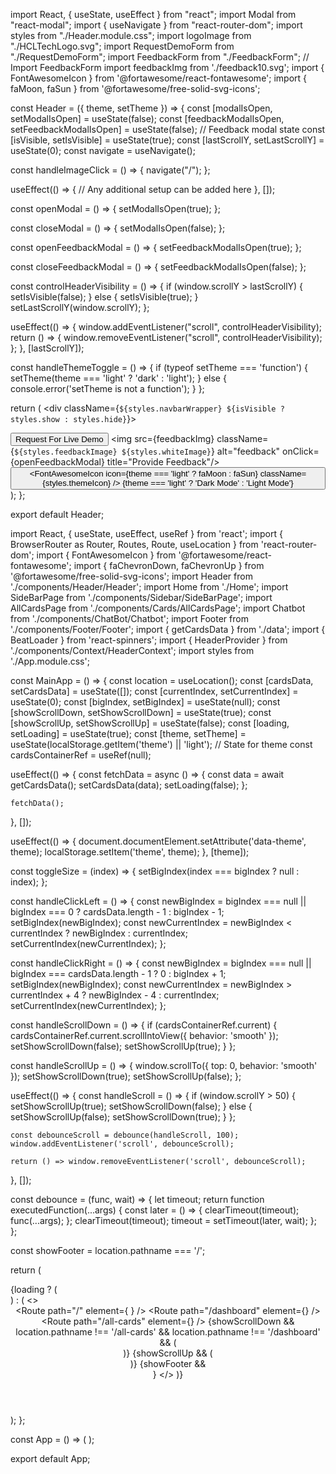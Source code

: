 import React, { useState, useEffect } from "react";
import Modal from "react-modal";
import { useNavigate } from "react-router-dom";
import styles from "./Header.module.css";
import logoImage from "./HCLTechLogo.svg";
import RequestDemoForm from "./RequestDemoForm";
import FeedbackForm from "./FeedbackForm"; // Import FeedbackForm
import feedbackImg from './feedback10.svg';
import { FontAwesomeIcon } from '@fortawesome/react-fontawesome';
import { faMoon, faSun } from '@fortawesome/free-solid-svg-icons';

const Header = ({ theme, setTheme }) => {
  const [modalIsOpen, setModalIsOpen] = useState(false);
  const [feedbackModalIsOpen, setFeedbackModalIsOpen] = useState(false); // Feedback modal state
  const [isVisible, setIsVisible] = useState(true);
  const [lastScrollY, setLastScrollY] = useState(0);
  const navigate = useNavigate();

  const handleImageClick = () => {
    navigate("/");
  };
  
  useEffect(() => {
    // Any additional setup can be added here
  }, []);

  const openModal = () => {
    setModalIsOpen(true);
  };

  const closeModal = () => {
    setModalIsOpen(false);
  };

  const openFeedbackModal = () => {
    setFeedbackModalIsOpen(true);
  };

  const closeFeedbackModal = () => {
    setFeedbackModalIsOpen(false);
  };

  const controlHeaderVisibility = () => {
    if (window.scrollY > lastScrollY) {
      setIsVisible(false);
    } else {
      setIsVisible(true);
    }
    setLastScrollY(window.scrollY);
  };

  useEffect(() => {
    window.addEventListener("scroll", controlHeaderVisibility);
    return () => {
      window.removeEventListener("scroll", controlHeaderVisibility);
    };
  }, [lastScrollY]);

  const handleThemeToggle = () => {
    if (typeof setTheme === 'function') {
      setTheme(theme === 'light' ? 'dark' : 'light');
    } else {
      console.error('setTheme is not a function');
    }
  };

  return (
    <div className={`${styles.navbarWrapper} ${isVisible ? styles.show : styles.hide}`}>
      <nav className={styles.header}>
        <div className={styles.logo}>
          <img
            src={logoImage}
            alt=""
            onClick={handleImageClick}
            title="Navigate to Home"
          />
        </div>
        <div className={styles.right}>
          <button className={styles.button} onClick={openModal}>
            Request For Live Demo
          </button>
          <img src={feedbackImg} className={`${styles.feedbackImage} ${styles.whiteImage}`} alt="feedback" onClick={openFeedbackModal} title="Provide Feedback"/>          
          <button
            className={styles.themeToggleButton}
            onClick={handleThemeToggle}
            title="Toggle Theme"
          >
            <FontAwesomeIcon
              icon={theme === 'light' ? faMoon : faSun}
              className={styles.themeIcon}
            />
            <span className={styles.themeText}>
              {theme === 'light' ? 'Dark Mode' : 'Light Mode'}
            </span>
          </button>
          <Modal isOpen={modalIsOpen} onRequestClose={closeModal} className={styles.modal}>
            <RequestDemoForm closeModal={closeModal} />
          </Modal>
          <Modal isOpen={feedbackModalIsOpen} onRequestClose={closeFeedbackModal} className={styles.modal}>
            <FeedbackForm closeModal={closeFeedbackModal} />
          </Modal>
        </div>
      </nav>
    </div>
  );
};

export default Header;


import React, { useState, useEffect, useRef } from 'react';
import { BrowserRouter as Router, Routes, Route, useLocation } from 'react-router-dom';
import { FontAwesomeIcon } from '@fortawesome/react-fontawesome';
import { faChevronDown, faChevronUp } from '@fortawesome/free-solid-svg-icons';
import Header from './components/Header/Header';
import Home from './Home';
import SideBarPage from './components/Sidebar/SideBarPage';
import AllCardsPage from './components/Cards/AllCardsPage';
import Chatbot from './components/ChatBot/Chatbot';
import Footer from './components/Footer/Footer';
import { getCardsData } from './data';
import { BeatLoader } from 'react-spinners';
import { HeaderProvider } from './components/Context/HeaderContext';
import styles from './App.module.css';

const MainApp = () => {
  const location = useLocation();
  const [cardsData, setCardsData] = useState([]);
  const [currentIndex, setCurrentIndex] = useState(0);
  const [bigIndex, setBigIndex] = useState(null);
  const [showScrollDown, setShowScrollDown] = useState(true);
  const [showScrollUp, setShowScrollUp] = useState(false);
  const [loading, setLoading] = useState(true);
  const [theme, setTheme] = useState(localStorage.getItem('theme') || 'light'); // State for theme
  const cardsContainerRef = useRef(null);

  useEffect(() => {
    const fetchData = async () => {
      const data = await getCardsData();
      setCardsData(data);
      setLoading(false);
    };

    fetchData();
  }, []);

  useEffect(() => {
    document.documentElement.setAttribute('data-theme', theme);
    localStorage.setItem('theme', theme);
  }, [theme]);

  const toggleSize = (index) => {
    setBigIndex(index === bigIndex ? null : index);
  };

  const handleClickLeft = () => {
    const newBigIndex = bigIndex === null || bigIndex === 0 ? cardsData.length - 1 : bigIndex - 1;
    setBigIndex(newBigIndex);
    const newCurrentIndex = newBigIndex < currentIndex ? newBigIndex : currentIndex;
    setCurrentIndex(newCurrentIndex);
  };

  const handleClickRight = () => {
    const newBigIndex = bigIndex === null || bigIndex === cardsData.length - 1 ? 0 : bigIndex + 1;
    setBigIndex(newBigIndex);
    const newCurrentIndex = newBigIndex > currentIndex + 4 ? newBigIndex - 4 : currentIndex;
    setCurrentIndex(newCurrentIndex);
  };

  const handleScrollDown = () => {
    if (cardsContainerRef.current) {
      cardsContainerRef.current.scrollIntoView({ behavior: 'smooth' });
      setShowScrollDown(false);
      setShowScrollUp(true);
    }
  };

  const handleScrollUp = () => {
    window.scrollTo({ top: 0, behavior: 'smooth' });
    setShowScrollDown(true);
    setShowScrollUp(false);
  };

  useEffect(() => {
    const handleScroll = () => {
      if (window.scrollY > 50) {
        setShowScrollUp(true);
        setShowScrollDown(false);
      } else {
        setShowScrollUp(false);
        setShowScrollDown(true);
      }
    };

    const debounceScroll = debounce(handleScroll, 100);
    window.addEventListener('scroll', debounceScroll);

    return () => window.removeEventListener('scroll', debounceScroll);
  }, []);

  const debounce = (func, wait) => {
    let timeout;
    return function executedFunction(...args) {
      const later = () => {
        clearTimeout(timeout);
        func(...args);
      };
      clearTimeout(timeout);
      timeout = setTimeout(later, wait);
    };
  };

  const showFooter = location.pathname === '/';

  return (
    <div className={styles.app}>
      {loading ? (
        <div className={styles.loader}>
          <BeatLoader color="#5931d5" loading={loading} size={15} margin={2} />
        </div>
      ) : (
        <>
          <Header theme={theme} setTheme={setTheme} />
          <Routes>
            <Route
              path="/"
              element={
                <Home
                  cardsData={cardsData}
                  handleClickLeft={handleClickLeft}
                  handleClickRight={handleClickRight}
                  currentIndex={currentIndex}
                  bigIndex={bigIndex}
                  toggleSize={toggleSize}
                  cardsContainerRef={cardsContainerRef}
                />
              }
            />
            <Route path="/dashboard" element={<SideBarPage />} />
            <Route
              path="/all-cards"
              element={<AllCardsPage cardsData={cardsData} cardsContainerRef={cardsContainerRef} />}
            />
          </Routes>
          {showScrollDown && location.pathname !== '/all-cards' && location.pathname !== '/dashboard' && (
            <div className={styles.scrollDownButton} onClick={handleScrollDown} title="Scroll Down">
              <FontAwesomeIcon icon={faChevronDown} />
            </div>
          )}
          {showScrollUp && (
            <div className={styles.scrollUpButton} onClick={handleScrollUp} title="Scroll Up">
              <FontAwesomeIcon icon={faChevronUp} />
            </div>
          )}
          <Chatbot />
          {showFooter && <Footer />}
        </>
      )}
    </div>
  );
};

const App = () => (
  <Router>
    <HeaderProvider>
    <MainApp />
    </HeaderProvider>
  </Router>
);

export default App;
